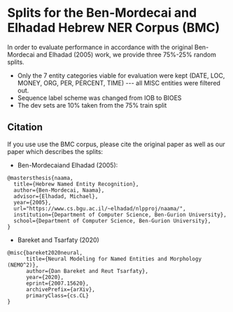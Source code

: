 # Splits for the Ben-Mordecai and Elhadad Hebrew NER Corpus (BMC)

In order to evaluate performance in accordance with the original Ben-Mordecai and Elhadad (2005) work, we provide three 75%-25% random splits. 
* Only the 7 entity categories viable for evaluation were kept (DATE, LOC, MONEY, ORG, PER, PERCENT, TIME) --- all MISC entities were filtered out.
* Sequence label scheme was changed from IOB to BIOES
* The dev sets are 10% taken from the 75% train split


## Citation

If you use use the BMC corpus, please cite the original paper as well as our paper which describes the splits:

* Ben-Mordecaiand Elhadad (2005):
```console
@mastersthesis{naama,
  title={Hebrew Named Entity Recognition},
  author={Ben-Mordecai, Naama},
  advisor={Elhadad, Michael},
  year={2005},
  url="https://www.cs.bgu.ac.il/~elhadad/nlpproj/naama/",
  institution={Department of Computer Science, Ben-Gurion University},
  school={Department of Computer Science, Ben-Gurion University},
}
```

* Bareket and Tsarfaty (2020)
```console
@misc{bareket2020neural,
      title={Neural Modeling for Named Entities and Morphology (NEMO^2)}, 
      author={Dan Bareket and Reut Tsarfaty},
      year={2020},
      eprint={2007.15620},
      archivePrefix={arXiv},
      primaryClass={cs.CL}
}
```

